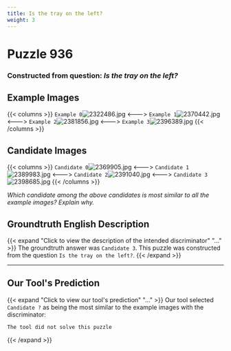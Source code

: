 ```yaml
---
title: Is the tray on the left?
weight: 3
---
```


# Puzzle 936
### Constructed from question: _Is the tray on the left?_


## Example Images
{{< columns >}}
`Example 0`![2322486.jpg](/gqa_images/2322486.jpg)
<--->
`Example 1`![2370442.jpg](/gqa_images/2370442.jpg)
<--->
`Example 2`![2381856.jpg](/gqa_images/2381856.jpg)
<--->
`Example 3`![2396389.jpg](/gqa_images/2396389.jpg)
{{< /columns >}}

## Candidate Images
{{< columns >}}
`Candidate 0`![2369905.jpg](/gqa_images/2369905.jpg)
<--->
`Candidate 1`![2389983.jpg](/gqa_images/2389983.jpg)
<--->
`Candidate 2`![2391040.jpg](/gqa_images/2391040.jpg)
<--->
`Candidate 3`![2398685.jpg](/gqa_images/2398685.jpg)
{{< /columns >}}

*Which candidate among the above candidates is most similar to all the example images? Explain why.*

## Groundtruth English Description

{{< expand "Click to view the description of the intended discriminator" "..." >}}
The groundtruth answer was `Candidate 3`. This puzzle was constructed from the question `Is the tray on the left?`.
{{< /expand >}}

---

## Our Tool's Prediction

{{< expand "Click to view our tool's prediction" "..." >}}
Our tool selected `Candidate ?` as being the most similar to the example images with the discriminator:
```plaintext
The tool did not solve this puzzle
```
{{< /expand >}}
